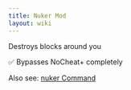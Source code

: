 ```yaml
---
title: Nuker Mod
layout: wiki
---
```

Destroys blocks around you

:white_check_mark: Bypasses NoCheat+ completely

Also see: [nuker Command](https://www.wurst-client.tk/wiki/Commands/nuker/)
